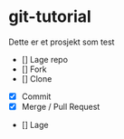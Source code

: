# git-tutorial

Dette er et prosjekt som test

- [] Lage repo
- [] Fork
- [] Clone
- [x] Commit
- [x] Merge / Pull Request
- [] Lage
